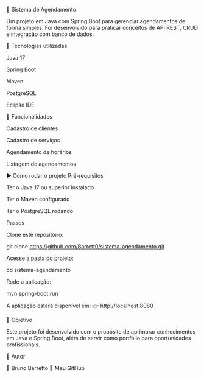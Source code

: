 📅 Sistema de Agendamento

Um projeto em Java com Spring Boot para gerenciar agendamentos de forma simples.
Foi desenvolvido para praticar conceitos de API REST, CRUD e integração com banco de dados.

🚀 Tecnologias utilizadas

Java 17

Spring Boot

Maven

PostgreSQL

Eclipse IDE

📌 Funcionalidades

Cadastro de clientes

Cadastro de serviços

Agendamento de horários

Listagem de agendamentos

▶️ Como rodar o projeto
Pré-requisitos

Ter o Java 17 ou superior instalado

Ter o Maven configurado

Ter o PostgreSQL rodando

Passos

Clone este repositório:

git clone https://github.com/Barrett0/sistema-agendamento.git


Acesse a pasta do projeto:

cd sistema-agendamento


Rode a aplicação:

mvn spring-boot:run


A aplicação estará disponível em:
👉 http://localhost:8080

🎯 Objetivo

Este projeto foi desenvolvido com o propósito de aprimorar conhecimentos em Java e Spring Boot, além de servir como portfólio para oportunidades profissionais.

📖 Autor

👤 Bruno Barretto
🔗 Meu GitHub
